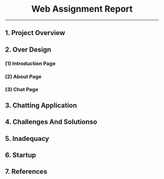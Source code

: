 # <center>Web Assignment Report</center>

---

## 1. Project Overview

## 2. Over Design

### (1) Introduction Page

### (2) About Page

### (3) Chat Page

## 3. Chatting Application

## 4. Challenges And Solutionso

## 5. Inadequacy

## 6. Startup

## 7. References
